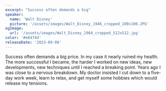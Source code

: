 ```yaml
---
excerpt: "Success often demands a big"
speaker:
  name: 'Walt Disney'
  picture: '/assets/images/Walt_Disney_1946_cropped_100x100.JPG'
ogImage:
  url: '/assets/images/Walt_Disney_1964_cropped_512x512.jpg'
color: '#e8474d'
releaseDate: '2023-09-08'
---
```

Success often demands a big price. In my case it nearly ruined my health. The more successful I became, the harder I worked on new ideas, new developments, new techniques until I reached a breaking point. Years ago I was close to a nervous breakdown. My doctor insisted I cut down to a five-day work week, learn to relax, and get myself some hobbies which would release my tensions.
